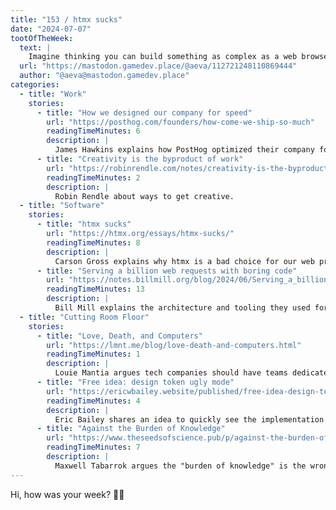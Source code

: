 ```yaml
---
title: "153 / htmx sucks"
date: "2024-07-07"
tootOfTheWeek:
  text: |
    Imagine thinking you can build something as complex as a web browser without involving *anyone* with a plushie shork.  I wouldn't trust it.
  url: "https://mastodon.gamedev.place/@aeva/112721248110869444"
  author: "@aeva@mastodon.gamedev.place"
categories:
  - title: "Work"
    stories:
      - title: "How we designed our company for speed"
        url: "https://posthog.com/founders/how-come-we-ship-so-much"
        readingTimeMinutes: 6
        description: |
          James Hawkins explains how PostHog optimized their company for velocity.
      - title: "Creativity is the byproduct of work"
        url: "https://robinrendle.com/notes/creativity-is-the-byproduct-of-work/"
        readingTimeMinutes: 2
        description: |
          Robin Rendle about ways to get creative.
  - title: "Software"
    stories:
      - title: "htmx sucks"
        url: "https://htmx.org/essays/htmx-sucks/"
        readingTimeMinutes: 8
        description: |
          Carson Gross explains why htmx is a bad choice for our web project (it's not).
      - title: "Serving a billion web requests with boring code"
        url: "https://notes.billmill.org/blog/2024/06/Serving_a_billion_web_requests_with_boring_code.html"
        readingTimeMinutes: 13
        description: |
          Bill Mill explains the architecture and tooling they used for a large government software project and how it‘s worked out.
  - title: "Cutting Room Floor"
    stories:
      - title: "Love, Death, and Computers"
        url: "https://lmnt.me/blog/love-death-and-computers.html"
        readingTimeMinutes: 1
        description: |
          Louie Mantia argues tech companies should have teams dedicated to dealing with death.
      - title: "Free idea: design token ugly mode"
        url: "https://ericwbailey.website/published/free-idea-design-token-ugly-mode/"
        readingTimeMinutes: 4
        description: |
          Eric Bailey shares an idea to quickly see the implementation of design tokens: ugly mode.
      - title: "Against the Burden of Knowledge"
        url: "https://www.theseedsofscience.pub/p/against-the-burden-of-knowledge"
        readingTimeMinutes: 7
        description: |
          Maxwell Tabarrok argues the "burden of knowledge" is the wrong explanation why ideas are getting harder to find.
---
```


Hi, how was your week? 🖖🏻
